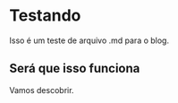 # Testando

Isso é um teste de arquivo .md para o blog.

## Será que isso funciona

Vamos descobrir.
